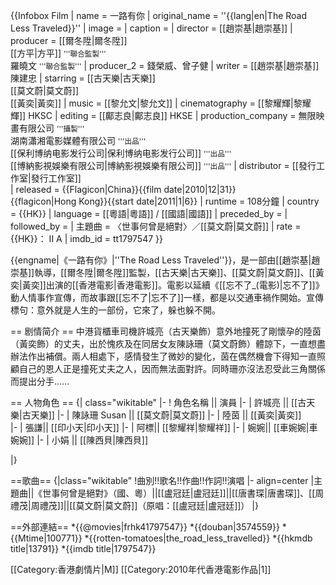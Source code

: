 {{Infobox Film
| name               = 一路有你
| original_name      = ''{{lang|en|The Road Less Traveled}}''
| image              = 
| caption            = 
| director           = [[趙崇基|趙崇基]]
| producer           = [[爾冬陞|爾冬陞]]<br>[[方平|方平]] <small>'''聯合監製'''</small><br>羅曉文 <small>'''聯合監製'''</small>
| producer_2         = 錢榮威、曾子健
| writer             = [[趙崇基|趙崇基]]<br>陳建忠
| starring           = [[古天樂|古天樂]]<br>[[莫文蔚|莫文蔚]]<br>[[黃奕|黃奕]]
| music              = [[黎允文|黎允文]]
| cinematography     = [[黎耀輝|黎耀輝]] HKSC
| editing            = [[鄺志良|鄺志良]] HKSE
| production_company = 無限映畫有限公司 <small>'''攝製'''</small><br>湖南瀟湘電影媒體有限公司 <small>'''出品'''</small><br>[[保利博纳电影发行公司|保利博纳电影发行公司]] <small>'''出品'''</small><br>[[博納影視娛樂有限公司|博納影視娛樂有限公司]] <small>'''出品'''</small>
| distributor        = [[發行工作室|發行工作室]]<br>
| released           = {{Flagicon|China}}{{film date|2010|12|31}}<br>{{flagicon|Hong Kong}}{{start date|2011|1|6}}
| runtime            = 108分鐘
| country            = {{HK}}
| language           = [[粵語|粵語]] / [[國語|國語]]
| preceded_by        = 
| followed_by        = 
| 主題曲 = 〈世事何曾是絕對〉／[[莫文蔚|莫文蔚]]
| rate               = {{HK}}： II A
| imdb_id    = tt1797547
}}

{{engname|《一路有你》|''The Road Less Traveled''}}，是一部由[[趙崇基|趙崇基]]執導，[[爾冬陞|爾冬陞]]監製，[[古天樂|古天樂]]、[[莫文蔚|莫文蔚]]、[[黃奕|黃奕]]出演的[[香港電影|香港電影]]。電影以延續《[[忘不了_(電影)|忘不了]]》動人情事作宣傳，而故事跟[[忘不了|忘不了]]一樣，都是以交通車禍作開始。宣傳標句：意外就是人生的一部份，它來了，躲也躲不開。

== 剧情简介 ==
中港貨櫃車司機許城亮（古天樂飾）意外地撞死了剛懷孕的陸茵（黃奕飾）的丈夫，出於愧疚及在同居女友陳詠珊（莫文蔚飾）體諒下，一直想盡辦法作出補償。兩人相處下，感情發生了微妙的變化，茵在偶然機會下得知一直照顧自己的恩人正是撞死丈夫之人，因而無法面對許。同時珊亦沒法忍受此三角關係而提出分手……

== 人物角色 ==
{| class="wikitable" 
|- 
! 角色名稱 || 演員 
|- 
| 許城亮 || [[古天樂|古天樂]] 
|- 
| 陳詠珊 Susan || [[莫文蔚|莫文蔚]] 
|- 
| 陸茵 || [[黃奕|黃奕]]  
|- 
| 張謙|| [[印小天|印小天]] 
|- 
| 阿標|| [[黎耀祥|黎耀祥]] 
|- 
| 婉婉|| [[車婉婉|車婉婉]] 
|- 
|  小娟 || [[陳西貝|陳西貝]] 

|}

==歌曲==
{|class="wikitable"
!曲別!!歌名!!作曲!!作詞!!演唱
|- align=center	
|主題曲||《世事何曾是絕對》（國、粵）||[[盧冠廷|盧冠廷]]||[[唐書琛|唐書琛]]、[[周禮茂|周禮茂]]||[[莫文蔚|莫文蔚]]（原唱：[[盧冠廷|盧冠廷]]）
|}

==外部連結==
*{{@movies|frhk41797547}}
*{{douban|3574559}}
*{{Mtime|100771}}
*{{rotten-tomatoes|the_road_less_travelled}}
*{{hkmdb title|13791}}
*{{imdb title|1797547}}

[[Category:香港劇情片|M]]
[[Category:2010年代香港電影作品|1]]